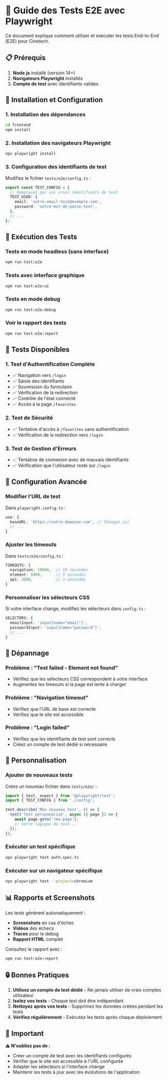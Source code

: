 # 🧪 Guide des Tests E2E avec Playwright

Ce document explique comment utiliser et exécuter les tests End-to-End (E2E) pour Cinetech.

## 📋 Prérequis

1. **Node.js** installé (version 14+)
2. **Navigateurs Playwright** installés
3. **Compte de test** avec identifiants valides

## 🚀 Installation et Configuration

### 1. Installation des dépendances
```bash
cd frontend
npm install
```

### 2. Installation des navigateurs Playwright
```bash
npx playwright install
```

### 3. Configuration des identifiants de test

Modifiez le fichier `tests/e2e/config.ts` :

```typescript
export const TEST_CONFIG = {
  // Remplacez par vos vrais identifiants de test
  TEST_USER: {
    email: 'votre-email-test@exemple.com',
    password: 'votre-mot-de-passe-test',
  },
  // ...
};
```

## 🎯 Exécution des Tests

### Tests en mode headless (sans interface)
```bash
npm run test:e2e
```

### Tests avec interface graphique
```bash
npm run test:e2e:ui
```

### Tests en mode debug
```bash
npm run test:e2e:debug
```

### Voir le rapport des tests
```bash
npm run test:e2e:report
```

## 📝 Tests Disponibles

### 1. Test d'Authentification Complète
- ✅ Navigation vers `/login`
- ✅ Saisie des identifiants
- ✅ Soumission du formulaire
- ✅ Vérification de la redirection
- ✅ Contrôle de l'état connecté
- ✅ Accès à la page `/favorites`

### 2. Test de Sécurité
- ✅ Tentative d'accès à `/favorites` sans authentification
- ✅ Vérification de la redirection vers `/login`

### 3. Test de Gestion d'Erreurs
- ✅ Tentative de connexion avec de mauvais identifiants
- ✅ Vérification que l'utilisateur reste sur `/login`

## 🔧 Configuration Avancée

### Modifier l'URL de test
Dans `playwright.config.ts` :
```typescript
use: {
  baseURL: 'https://votre-domaine.com', // Changez ici
  // ...
}
```

### Ajuster les timeouts
Dans `tests/e2e/config.ts` :
```typescript
TIMEOUTS: {
  navigation: 10000,  // 10 secondes
  element: 5000,      // 5 secondes
  api: 3000,          // 3 secondes
}
```

### Personnaliser les sélecteurs CSS
Si votre interface change, modifiez les sélecteurs dans `config.ts` :
```typescript
SELECTORS: {
  emailInput: 'input[name="email"]',
  passwordInput: 'input[name="password"]',
  // ...
}
```

## 🐛 Dépannage

### Problème : "Test failed - Element not found"
- Vérifiez que les sélecteurs CSS correspondent à votre interface
- Augmentez les timeouts si la page est lente à charger

### Problème : "Navigation timeout"
- Vérifiez que l'URL de base est correcte
- Vérifiez que le site est accessible

### Problème : "Login failed"
- Vérifiez que les identifiants de test sont corrects
- Créez un compte de test dédié si nécessaire

## 🎨 Personnalisation

### Ajouter de nouveaux tests
Créez un nouveau fichier dans `tests/e2e/` :

```typescript
import { test, expect } from '@playwright/test';
import { TEST_CONFIG } from './config';

test.describe('Mon nouveau test', () => {
  test('Test personnalisé', async ({ page }) => {
    await page.goto('/ma-page');
    // Votre logique de test...
  });
});
```

### Exécuter un test spécifique
```bash
npx playwright test auth.spec.ts
```

### Exécuter sur un navigateur spécifique
```bash
npx playwright test --project=chromium
```

## 📊 Rapports et Screenshots

Les tests génèrent automatiquement :
- **Screenshots** en cas d'échec
- **Vidéos** des échecs
- **Traces** pour le debug
- **Rapport HTML** complet

Consultez le rapport avec :
```bash
npm run test:e2e:report
```

## 🔒 Bonnes Pratiques

1. **Utilisez un compte de test dédié** - Ne jamais utiliser de vrais comptes utilisateur
2. **Isolez vos tests** - Chaque test doit être indépendant
3. **Nettoyez après vos tests** - Supprimez les données créées pendant les tests
4. **Vérifiez régulièrement** - Exécutez les tests après chaque déploiement

## 🚨 Important

⚠️ **N'oubliez pas de :**
- Créer un compte de test avec les identifiants configurés
- Vérifier que le site est accessible à l'URL configurée
- Adapter les sélecteurs si l'interface change
- Maintenir les tests à jour avec les évolutions de l'application
